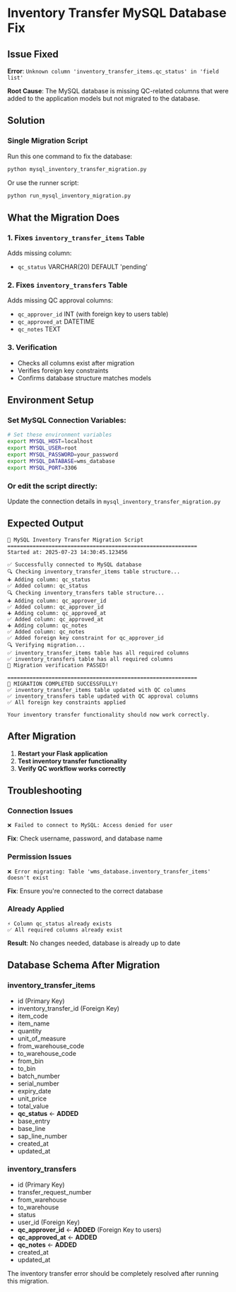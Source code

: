 # Inventory Transfer MySQL Database Fix

## Issue Fixed
**Error**: `Unknown column 'inventory_transfer_items.qc_status' in 'field list'`

**Root Cause**: The MySQL database is missing QC-related columns that were added to the application models but not migrated to the database.

## Solution

### Single Migration Script
Run this one command to fix the database:

```bash
python mysql_inventory_transfer_migration.py
```

Or use the runner script:
```bash
python run_mysql_inventory_migration.py
```

## What the Migration Does

### 1. Fixes `inventory_transfer_items` Table
Adds missing column:
- `qc_status` VARCHAR(20) DEFAULT 'pending'

### 2. Fixes `inventory_transfers` Table  
Adds missing QC approval columns:
- `qc_approver_id` INT (with foreign key to users table)
- `qc_approved_at` DATETIME
- `qc_notes` TEXT

### 3. Verification
- Checks all columns exist after migration
- Verifies foreign key constraints
- Confirms database structure matches models

## Environment Setup

### Set MySQL Connection Variables:
```bash
# Set these environment variables
export MYSQL_HOST=localhost
export MYSQL_USER=root
export MYSQL_PASSWORD=your_password
export MYSQL_DATABASE=wms_database
export MYSQL_PORT=3306
```

### Or edit the script directly:
Update the connection details in `mysql_inventory_transfer_migration.py`

## Expected Output

```
🚀 MySQL Inventory Transfer Migration Script
============================================================
Started at: 2025-07-23 14:30:45.123456

✅ Successfully connected to MySQL database
🔍 Checking inventory_transfer_items table structure...
➕ Adding column: qc_status
✅ Added column: qc_status
🔍 Checking inventory_transfers table structure...
➕ Adding column: qc_approver_id
✅ Added column: qc_approver_id
➕ Adding column: qc_approved_at
✅ Added column: qc_approved_at
➕ Adding column: qc_notes
✅ Added column: qc_notes
✅ Added foreign key constraint for qc_approver_id
🔍 Verifying migration...
✅ inventory_transfer_items table has all required columns
✅ inventory_transfers table has all required columns
🎉 Migration verification PASSED!

============================================================
🎉 MIGRATION COMPLETED SUCCESSFULLY!
✅ inventory_transfer_items table updated with QC columns
✅ inventory_transfers table updated with QC approval columns
✅ All foreign key constraints applied

Your inventory transfer functionality should now work correctly.
```

## After Migration

1. **Restart your Flask application**
2. **Test inventory transfer functionality**
3. **Verify QC workflow works correctly**

## Troubleshooting

### Connection Issues
```
❌ Failed to connect to MySQL: Access denied for user
```
**Fix**: Check username, password, and database name

### Permission Issues  
```
❌ Error migrating: Table 'wms_database.inventory_transfer_items' doesn't exist
```
**Fix**: Ensure you're connected to the correct database

### Already Applied
```
⚡ Column qc_status already exists
✅ All required columns already exist
```
**Result**: No changes needed, database is already up to date

## Database Schema After Migration

### inventory_transfer_items
- id (Primary Key)
- inventory_transfer_id (Foreign Key)
- item_code
- item_name  
- quantity
- unit_of_measure
- from_warehouse_code
- to_warehouse_code
- from_bin
- to_bin
- batch_number
- serial_number
- expiry_date
- unit_price
- total_value
- **qc_status** ← **ADDED**
- base_entry
- base_line
- sap_line_number
- created_at
- updated_at

### inventory_transfers
- id (Primary Key)
- transfer_request_number
- from_warehouse
- to_warehouse
- status
- user_id (Foreign Key)
- **qc_approver_id** ← **ADDED** (Foreign Key to users)
- **qc_approved_at** ← **ADDED**
- **qc_notes** ← **ADDED**
- created_at
- updated_at

The inventory transfer error should be completely resolved after running this migration.